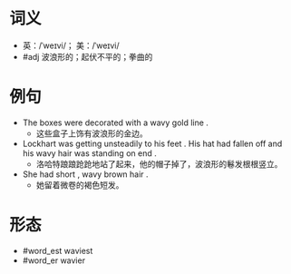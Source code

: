 # 词义
- 英：/ˈweɪvi/； 美：/ˈweɪvi/
- #adj 波浪形的；起伏不平的；拳曲的
# 例句
- The boxes were decorated with a wavy gold line .
	- 这些盒子上饰有波浪形的金边。
- Lockhart was getting unsteadily to his feet . His hat had fallen off and his wavy hair was standing on end .
	- 洛哈特踉踉跄跄地站了起来，他的帽子掉了，波浪形的鬈发根根竖立。
- She had short , wavy brown hair .
	- 她留着微卷的褐色短发。
# 形态
- #word_est waviest
- #word_er wavier

